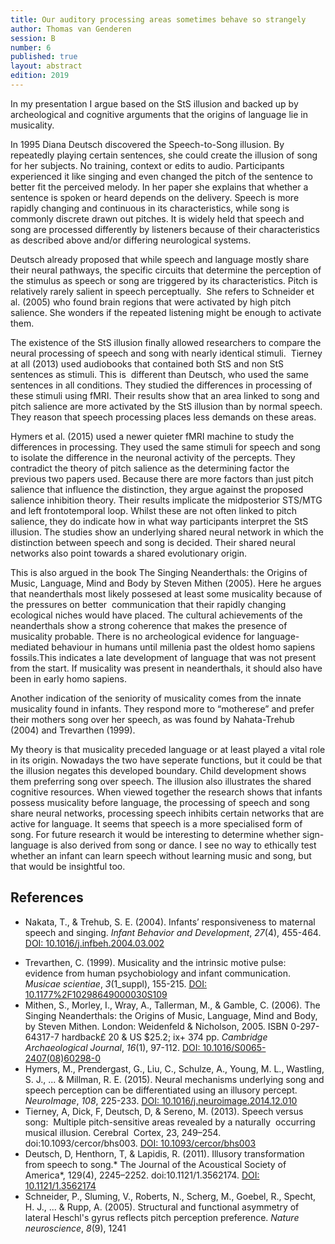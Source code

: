```yaml
---
title: Our auditory processing areas sometimes behave so strangely
author: Thomas van Genderen
session: B
number: 6
published: true
layout: abstract
edition: 2019
---
```


In my presentation I argue based on the StS illusion and backed up by archeological and cognitive arguments that the origins of language lie in musicality.

In 1995 Diana Deutsch discovered the Speech-to-Song illusion. By repeatedly playing certain sentences, she could create the illusion of song for her subjects. No training, context or edits to audio. Participants experienced it like singing and even changed the pitch of the sentence to better fit the perceived melody. In her paper she explains that whether a sentence is spoken or heard depends on the delivery. Speech is more rapidly changing and continuous in its characteristics, while song is commonly discrete drawn out pitches. It is widely held that speech and song are processed differently by listeners because of their characteristics as described above and/or differing neurological systems. 

Deutsch already proposed that while speech and language mostly share their neural pathways, the specific circuits that determine the perception of the stimulus as speech or song are triggered by its characteristics. Pitch is relatively rarely salient in speech perceptually. 
She refers to Schneider et al. (2005) who found brain regions that were activated by high pitch salience. She wonders if the repeated listening might be enough to activate them.

The existence of the StS illusion finally allowed researchers to compare the neural processing of speech and song with nearly identical stimuli. 
Tierney at all (2013) used audiobooks that contained both StS and non StS sentences as stimuli. This is  different than Deutsch, who used the same sentences in all conditions.
They studied the differences in processing of these stimuli using fMRI. Their results show that an area linked to song and pitch salience are more activated by the StS illusion than by normal speech. They reason that speech processing places less demands on these areas. 

Hymers et al. (2015) used a newer quieter fMRI machine to study the differences in processing. They used the same stimuli for speech and song to isolate the difference in the neuronal activity of the percepts. They contradict the theory of pitch salience as the determining factor the previous two papers used. Because there are more factors than just pitch salience that influence the distinction, they argue against the proposed salience inhibition theory. Their results implicate the midposterior STS/MTG and left frontotemporal loop. Whilst these are not often linked to pitch salience, they do indicate how in what way participants interpret the StS illusion. The studies show an underlying shared neural network in which the distinction between speech and song is decided. Their shared neural networks also point towards a shared evolutionary origin. 

This is also argued in the book The Singing Neanderthals: the Origins of Music, Language, Mind and Body by Steven Mithen (2005). Here he argues that neanderthals most likely possesed at least some musicality because of the pressures on better  communication that their rapidly changing ecological niches would have placed. The cultural achievements of the neanderthals show a strong coherence that makes the presence of musicality probable. There is no archeological evidence for language-mediated behaviour in humans until millenia past the oldest homo sapiens fossils.This indicates a late development of language that was not present from the start. If musicality was present in neanderthals, it should also have been in early homo sapiens.

Another indication of the seniority of musicality comes from the innate musicality found in infants. They respond more to “motherese” and prefer their mothers song over her speech, as was found by Nahata-Trehub (2004) and Trevarthen (1999).

My theory is that musicality preceded language or at least played a vital role in its origin. Nowadays the two have seperate functions, but it could be that the illusion negates this developed boundary. Child development shows them preferring song over speech. The illusion also illustrates the shared cognitive resources. When viewed together the research shows that infants possess musicality before language, the processing of speech and song share neural networks, processing speech inhibits certain networks that are active for language. It seems that speech is a more specialised form of song. For future research it would be interesting to determine whether sign-language is also derived from song or dance. I see no way to ethically test whether an infant can learn speech without learning music and song, but that would be insightful too. 

<div class="references">

References
---

- Nakata, T., & Trehub, S. E. (2004). Infants’ responsiveness to maternal speech and singing. *Infant Behavior and Development*, *27*(4), 455-464. <a href="DOI: 10.1016/j.infbeh.2004.03.002">DOI: 10.1016/j.infbeh.2004.03.002</a></p>
- Trevarthen, C. (1999). Musicality and the intrinsic motive pulse: evidence from human psychobiology and infant communication. *Musicae scientiae*, *3*(1_suppl), 155-215. <a href="DOI: 10.1177%2F10298649000030S109">DOI: 10.1177%2F10298649000030S109</a>
- Mithen, S., Morley, I., Wray, A., Tallerman, M., & Gamble, C. (2006). The Singing Neanderthals: the Origins of Music, Language, Mind and Body, by Steven Mithen. London: Weidenfeld & Nicholson, 2005. ISBN 0-297-64317-7 hardback£ 20 & US $25.2; ix+ 374 pp. *Cambridge Archaeological Journal*, *16*(1), 97-112. <a href="DOI: 10.1016/S0065-2407(08)60298-0">DOI: 10.1016/S0065-2407(08)60298-0</a>
- Hymers, M., Prendergast, G., Liu, C., Schulze, A., Young, M. L., Wastling, S. J., ... & Millman, R. E. (2015). Neural mechanisms underlying song and speech perception can be differentiated using an illusory percept. *NeuroImage*, *108*, 225-233. <a href="DOI: 10.1016/j.neuroimage.2014.12.010">DOI: 10.1016/j.neuroimage.2014.12.010</a>
- Tierney, A, Dick, F, Deutsch, D, & Sereno, M. (2013). Speech versus song:  Multiple pitch-sensitive areas revealed by a naturally  occurring musical illusion. Cerebral  Cortex, 23, 249–254. doi:10.1093/cercor/bhs003. <a href="DOI: 10.1093/cercor/bhs003">DOI: 10.1093/cercor/bhs003</a>
- Deutsch, D, Henthorn, T, & Lapidis, R. (2011). Illusory transformation from speech to song.* The Journal of the Acoustical Society of America*, 129(4), 2245–2252. doi:10.1121/1.3562174. <a href="DOI: 10.1121/1.3562174">DOI: 10.1121/1.3562174</a>
- Schneider, P., Sluming, V., Roberts, N., Scherg, M., Goebel, R., Specht, H. J., ... & Rupp, A. (2005). Structural and functional asymmetry of lateral Heschl's gyrus reflects pitch perception preference. *Nature neuroscience*, *8*(9), 1241
</div>